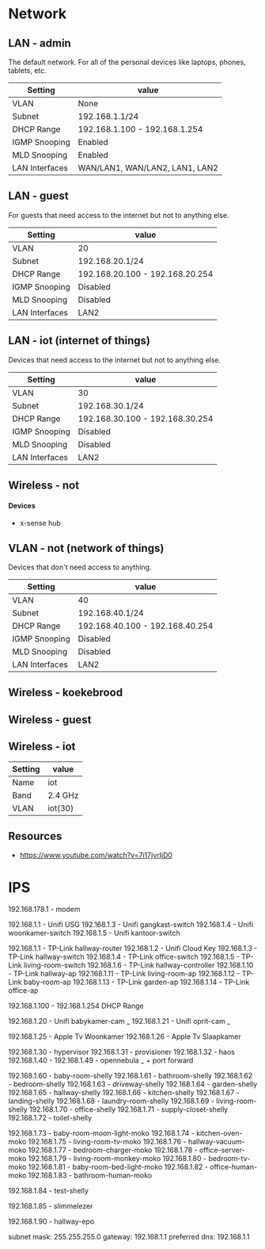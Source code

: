 # Network

## LAN - admin

The default network. For all of the personal devices like laptops, phones, tablets, etc.

| Setting        | value                          |
| -------------- | ------------------------------ |
| VLAN           | None                           |
| Subnet         | 192.168.1.1/24                 |
| DHCP Range     | 192.168.1.100 - 192.168.1.254  |
| IGMP Snooping  | Enabled                        |
| MLD Snooping   | Enabled                        |
| LAN Interfaces | WAN/LAN1, WAN/LAN2, LAN1, LAN2 |

## LAN - guest

For guests that need access to the internet but not to anything else.

| Setting        | value                           |
| -------------- | ------------------------------- |
| VLAN           | 20                              |
| Subnet         | 192.168.20.1/24                 |
| DHCP Range     | 192.168.20.100 - 192.168.20.254 |
| IGMP Snooping  | Disabled                        |
| MLD Snooping   | Disabled                        |
| LAN Interfaces | LAN2                            |

## LAN - iot (internet of things)

Devices that need access to the internet but not to anything else.

| Setting        | value                           |
| -------------- | ------------------------------- |
| VLAN           | 30                              |
| Subnet         | 192.168.30.1/24                 |
| DHCP Range     | 192.168.30.100 - 192.168.30.254 |
| IGMP Snooping  | Disabled                        |
| MLD Snooping   | Disabled                        |
| LAN Interfaces | LAN2                            |

## Wireless - not

#### Devices

- x-sense hub

## VLAN - not (network of things)

Devices that don't need access to anything.

| Setting        | value                           |
| -------------- | ------------------------------- |
| VLAN           | 40                              |
| Subnet         | 192.168.40.1/24                 |
| DHCP Range     | 192.168.40.100 - 192.168.40.254 |
| IGMP Snooping  | Disabled                        |
| MLD Snooping   | Disabled                        |
| LAN Interfaces | LAN2                            |

## Wireless - koekebrood

## Wireless - guest

## Wireless - iot

| Setting | value   |
| ------- | ------- |
| Name    | iot     |
| Band    | 2.4 GHz |
| VLAN    | iot(30) |

## Resources

- https://www.youtube.com/watch?v=7i17jvrIjD0

# IPS

192.168.178.1 - modem

192.168.1.1 - Unifi USG
192.168.1.3 - Unifi gangkast-switch
192.168.1.4 - Unifi woonkamer-switch
192.168.1.5 - Unifi kantoor-switch

192.168.1.1 - TP-Link hallway-router
192.168.1.2 - Unifi Cloud Key
192.168.1.3 - TP-Link hallway-switch
192.168.1.4 - TP-Link office-switch
192.168.1.5 - TP-Link living-room-switch
192.168.1.6 - TP-Link hallway-controller
192.168.1.10 - TP-Link hallway-ap
192.168.1.11 - TP-Link living-room-ap
192.168.1.12 - TP-Link baby-room-ap
192.168.1.13 - TP-Link garden-ap
192.168.1.14 - TP-Link office-ap

192.168.1.100 - 192.168.1.254 DHCP Range

192.168.1.20 - Unifi babykamer-cam _
192.168.1.21 - Unifi oprit-cam _

192.168.1.25 - Apple Tv Woonkamer
192.168.1.26 - Apple Tv Slaapkamer

192.168.1.30 - hypervisor
192.168.1.31 - provisioner
192.168.1.32 - haos
192.168.1.40 - 192.168.1.49 - opennebula \_ + port forward

192.168.1.60 - baby-room-shelly
192.168.1.61 - bathroom-shelly
192.168.1.62 - bedroom-shelly
192.168.1.63 - driveway-shelly
192.168.1.64 - garden-shelly
192.168.1.65 - hallway-shelly
192.168.1.66 - kitchen-shelly
192.168.1.67 - landing-shelly
192.168.1.68 - laundry-room-shelly
192.168.1.69 - living-room-shelly
192.168.1.70 - office-shelly
192.168.1.71 - supply-closet-shelly
192.168.1.72 - toilet-shelly

192.168.1.73 - baby-room-moon-light-moko
192.168.1.74 - kitchen-oven-moko
192.168.1.75 - living-room-tv-moko
192.168.1.76 - hallway-vacuum-moko
192.168.1.77 - bedroom-charger-moko
192.168.1.78 - office-server-moko
192.168.1.79 - living-room-monkey-moko
192.168.1.80 - bedroom-tv-moko
192.168.1.81 - baby-room-bed-light-moko
192.168.1.82 - office-human-moko
192.168.1.83 - bathroom-human-moko

192.168.1.84 - test-shelly

192.168.1.85 - slimmelezer

192.168.1.90 - hallway-epo

subnet mask: 255.255.255.0
gateway: 192.168.1.1
preferred dns: 192.168.1.1
